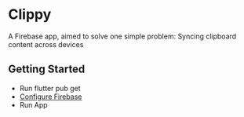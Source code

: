 # Clippy

A Firebase app, aimed to solve one simple problem: Syncing clipboard content across devices

## Getting Started

- Run flutter pub get
- [Configure Firebase](https://firebase.google.com/docs/flutter/setup?platform=android)
- Run App
